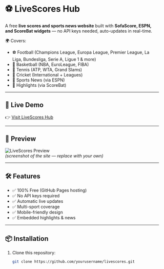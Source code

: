 # ⚽ LiveScores Hub

A free **live scores and sports news website** built with **SofaScore, ESPN, and ScoreBat widgets** — no API keys needed, auto-updates in real-time.  

🌍 Covers:  
- ⚽ Football (Champions League, Europa League, Premier League, La Liga, Bundesliga, Serie A, Ligue 1 & more)  
- 🏀 Basketball (NBA, EuroLeague, FIBA)  
- 🎾 Tennis (ATP, WTA, Grand Slams)  
- 🏏 Cricket (International + Leagues)  
- 📰 Sports News (via ESPN)  
- 🎥 Highlights (via ScoreBat)  

---

## 🚀 Live Demo
👉 [Visit LiveScores Hub](https://yourusername.github.io/livescores/)  

---

## 📸 Preview
![LiveScores Preview](https://i.imgur.com/GkhOeqO.png)  
*(screenshot of the site — replace with your own)*  

---

## 🛠️ Features
- ✅ 100% Free (GitHub Pages hosting)  
- ✅ No API keys required  
- ✅ Automatic live updates  
- ✅ Multi-sport coverage  
- ✅ Mobile-friendly design  
- ✅ Embedded highlights & news  

---

## 📦 Installation
1. Clone this repository:  
   ```bash
   git clone https://github.com/yourusername/livescores.git
